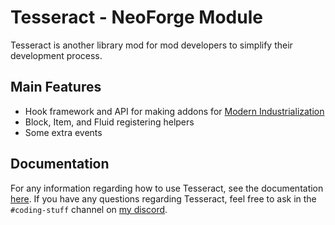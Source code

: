 # Tesseract - NeoForge Module

Tesseract is another library mod for mod developers to simplify their development process.

## Main Features

- Hook framework and API for making addons
  for [Modern Industrialization](https://modrinth.com/mod/modern-industrialization)
- Block, Item, and Fluid registering helpers
- Some extra events

## Documentation

For any information regarding how to use Tesseract, see the
documentation [here](https://github.com/Swedz/tesseract-neoforge/tree/master/docs). If you have any questions regarding
Tesseract, feel free to ask in the `#coding-stuff` channel on [my discord](https://discord.gg/vNaqDzSNaB).